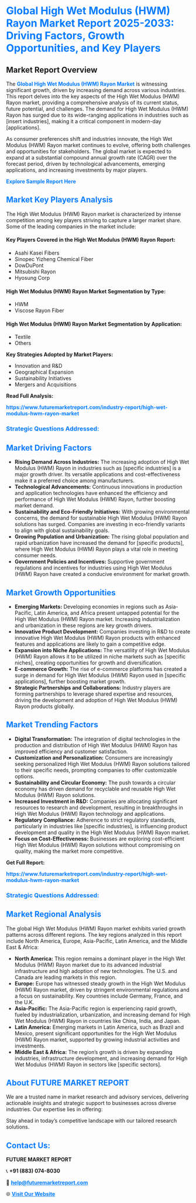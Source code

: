 <h1 style="color: #007BFF;">Global High Wet Modulus (HWM) Rayon Market Report 2025-2033: Driving Factors, Growth Opportunities, and Key Players</h1>

<section id="overview">
<h2>Market Report Overview</h2>
<p>The <a href="https://www.futuremarketreport.com/industry-report/high-wet-modulus-hwm-rayon-market" style="color: #007BFF; text-decoration: none;"><strong>Global High Wet Modulus (HWM) Rayon Market</strong></a> is witnessing significant growth, driven by increasing demand across various industries. This report delves into the key aspects of the High Wet Modulus (HWM) Rayon market, providing a comprehensive analysis of its current status, future potential, and challenges. The demand for High Wet Modulus (HWM) Rayon has surged due to its wide-ranging applications in industries such as [insert industries], making it a critical component in modern-day [applications].</p>
<p>As consumer preferences shift and industries innovate, the High Wet Modulus (HWM) Rayon market continues to evolve, offering both challenges and opportunities for stakeholders. The global market is expected to expand at a substantial compound annual growth rate (CAGR) over the forecast period, driven by technological advancements, emerging applications, and increasing investments by major players.</p>
</section>

<section id="overview">
<p><a href="https://www.futuremarketreport.com/request-sample/reportId=114546" style="color: #007BFF; text-decoration: none;"><strong>Explore Sample Report Here</strong></a></p>
</section>

<section id="key-players">
<h2 style="color: #007BFF;">Market Key Players Analysis</h2>
<p>The High Wet Modulus (HWM) Rayon market is characterized by intense competition among key players striving to capture a larger market share. Some of the leading companies in the market include:</p>
<h4>Key Players Covered in the High Wet Modulus (HWM) Rayon Report:</h4>
<ul><li>Asahi Kasei Fibers</li><li>Sinopec Yizheng Chemical Fiber</li><li>DowDuPont</li><li>Mitsubishi Rayon</li><li>Hyosung Corp</li></ul>
<h4>High Wet Modulus (HWM) Rayon Market Segmentation by Type:</h4>
<ul><li>HWM</li><li>Viscose Rayon Fiber</li></ul>

<h4>High Wet Modulus (HWM) Rayon Market Segmentation by Application:</h4>
<ul><li>Textile</li><li>Others</li></ul>
<p><strong>Key Strategies Adopted by Market Players:</strong></p>
<ul>
<li>Innovation and R&D</li>
<li>Geographical Expansion</li>
<li>Sustainability Initiatives</li>
<li>Mergers and Acquisitions</li>
</ul>
</section>

<section>
<p><strong>Read Full Analysis: </strong></p><a href="https://www.futuremarketreport.com/industry-report/high-wet-modulus-hwm-rayon-market" style="color: #007BFF; text-decoration: none;"><strong>https://www.futuremarketreport.com/industry-report/high-wet-modulus-hwm-rayon-market</strong></a>
<h3 style="color: #007BFF;">Strategic Questions Addressed:</h3>
</section>

<section id="driving-factors">
<h2 style="color: #007BFF;">Market Driving Factors</h2>
<ul>
<li><strong>Rising Demand Across Industries:</strong> The increasing adoption of High Wet Modulus (HWM) Rayon in industries such as [specific industries] is a major growth driver. Its versatile applications and cost-effectiveness make it a preferred choice among manufacturers.</li>
<li><strong>Technological Advancements:</strong> Continuous innovations in production and application technologies have enhanced the efficiency and performance of High Wet Modulus (HWM) Rayon, further boosting market demand.</li>
<li><strong>Sustainability and Eco-Friendly Initiatives:</strong> With growing environmental concerns, the demand for sustainable High Wet Modulus (HWM) Rayon solutions has surged. Companies are investing in eco-friendly variants to align with global sustainability goals.</li>
<li><strong>Growing Population and Urbanization:</strong> The rising global population and rapid urbanization have increased the demand for [specific products], where High Wet Modulus (HWM) Rayon plays a vital role in meeting consumer needs.</li>
<li><strong>Government Policies and Incentives:</strong> Supportive government regulations and incentives for industries using High Wet Modulus (HWM) Rayon have created a conducive environment for market growth.</li>
</ul>
</section>

<section id="growth-opportunities">
<h2 style="color: #007BFF;">Market Growth Opportunities</h2>
<ul>
<li><strong>Emerging Markets:</strong> Developing economies in regions such as Asia-Pacific, Latin America, and Africa present untapped potential for the High Wet Modulus (HWM) Rayon market. Increasing industrialization and urbanization in these regions are key growth drivers.</li>
<li><strong>Innovative Product Development:</strong> Companies investing in R&D to create innovative High Wet Modulus (HWM) Rayon products with enhanced features and applications are likely to gain a competitive edge.</li>
<li><strong>Expansion into Niche Applications:</strong> The versatility of High Wet Modulus (HWM) Rayon allows it to be utilized in niche markets such as [specific niches], creating opportunities for growth and diversification.</li>
<li><strong>E-commerce Growth:</strong> The rise of e-commerce platforms has created a surge in demand for High Wet Modulus (HWM) Rayon used in [specific applications], further boosting market growth.</li>
<li><strong>Strategic Partnerships and Collaborations:</strong> Industry players are forming partnerships to leverage shared expertise and resources, driving the development and adoption of High Wet Modulus (HWM) Rayon products globally.</li>
</ul>
</section>

<section id="trending-factors">
<h2 style="color: #007BFF;">Market Trending Factors</h2>
<ul>
<li><strong>Digital Transformation:</strong> The integration of digital technologies in the production and distribution of High Wet Modulus (HWM) Rayon has improved efficiency and customer satisfaction.</li>
<li><strong>Customization and Personalization:</strong> Consumers are increasingly seeking personalized High Wet Modulus (HWM) Rayon solutions tailored to their specific needs, prompting companies to offer customizable options.</li>
<li><strong>Sustainability and Circular Economy:</strong> The push towards a circular economy has driven demand for recyclable and reusable High Wet Modulus (HWM) Rayon solutions.</li>
<li><strong>Increased Investment in R&D:</strong> Companies are allocating significant resources to research and development, resulting in breakthroughs in High Wet Modulus (HWM) Rayon technology and applications.</li>
<li><strong>Regulatory Compliance:</strong> Adherence to strict regulatory standards, particularly in industries like [specific industries], is influencing product development and quality in the High Wet Modulus (HWM) Rayon market.</li>
<li><strong>Focus on Cost-Effectiveness:</strong> Businesses are exploring cost-efficient High Wet Modulus (HWM) Rayon solutions without compromising on quality, making the market more competitive.</li>
</ul>
</section>

<section>
<p><strong>Get Full Report: </strong></p><a href="https://www.futuremarketreport.com/industry-report/high-wet-modulus-hwm-rayon-market" style="color: #007BFF; text-decoration: none;"><strong>https://www.futuremarketreport.com/industry-report/high-wet-modulus-hwm-rayon-market</strong></a>
<h3 style="color: #007BFF;">Strategic Questions Addressed:</h3>
</section>


<section id="regional-analysis">
<h2 style="color: #007BFF;">Market Regional Analysis</h2>
<p>The global High Wet Modulus (HWM) Rayon market exhibits varied growth patterns across different regions. The key regions analyzed in this report include North America, Europe, Asia-Pacific, Latin America, and the Middle East & Africa:</p>
<ul>
<li><strong>North America:</strong> This region remains a dominant player in the High Wet Modulus (HWM) Rayon market due to its advanced industrial infrastructure and high adoption of new technologies. The U.S. and Canada are leading markets in this region.</li>
<li><strong>Europe:</strong> Europe has witnessed steady growth in the High Wet Modulus (HWM) Rayon market, driven by stringent environmental regulations and a focus on sustainability. Key countries include Germany, France, and the U.K.</li>
<li><strong>Asia-Pacific:</strong> The Asia-Pacific region is experiencing rapid growth, fueled by industrialization, urbanization, and increasing demand for High Wet Modulus (HWM) Rayon in countries like China, India, and Japan.</li>
<li><strong>Latin America:</strong> Emerging markets in Latin America, such as Brazil and Mexico, present significant opportunities for the High Wet Modulus (HWM) Rayon market, supported by growing industrial activities and investments.</li>
<li><strong>Middle East & Africa:</strong> The region’s growth is driven by expanding industries, infrastructure development, and increasing demand for High Wet Modulus (HWM) Rayon in sectors like [specific sectors].</li>
</ul>
</section>

<footer>
<h2 style="color: #007BFF;">About FUTURE MARKET REPORT</h2>
<p>We are a trusted name in market research and advisory services, delivering actionable insights and strategic support to businesses across diverse industries. Our expertise lies in offering:</p>

<p>Stay ahead in today’s competitive landscape with our tailored research solutions.</p>

<h2 style="color: #007BFF;">Contact Us:</h2>
<p><strong>FUTURE MARKET REPORT</strong></p>
<p>📞 <strong>+91 (883) 074-8030</strong></p>
<p>📧 <strong><a href="mailto:help@futuremarketreport.com" style="color: #007BFF;">help@futuremarketreport.com</a></strong></p>
<p>🌐 <strong><a href="https://www.futuremarketreport.com/" style="color: #007BFF;">Visit Our Website</a></strong></p>
</footer>